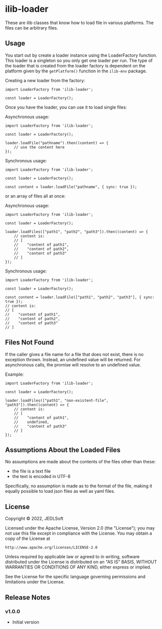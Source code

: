 # ilib-loader

These are ilib classes that know how to load file in various platforms. The files can
be arbitrary files.

Usage
-----

You start out by create a loader instance using the LoaderFactory function. This loader
is a singleton so you only get one loader per run. The type of the loader that is
created from the loader factory is dependent on the platform given by the
`getPlatform()` function in the `ilib-env` package.

Creating a new loader from the factory:
```
import LoaderFactory from 'ilib-loader';

const loader = LoaderFactory();
```

Once you have the loader, you can use it to load single files:

Asynchronous usage:
```
import LoaderFactory from 'ilib-loader';

const loader = LoaderFactory();

loader.loadFile("pathname").then((content) => {
    // use the content here
});
```

Synchronous usage:
```
import LoaderFactory from 'ilib-loader';

const loader = LoaderFactory();

const content = loader.loadFile("pathname", { sync: true });
```

or an array of files all at once:

Asynchronous usage:
```
import LoaderFactory from 'ilib-loader';

const loader = LoaderFactory();

loader.loadFiles(["path1", "path2", "path3"]).then((content) => {
    // content is:
    // [
    //    "content of path1",
    //    "content of path2",
    //    "content of path3"
    // ]
});
```

Synchronous usage:
```
import LoaderFactory from 'ilib-loader';

const loader = LoaderFactory();

const content = loader.loadFile(["path1", "path2", "path3"], { sync: true });
// content is:
// [
//    "content of path1",
//    "content of path2",
//    "content of path3"
// ]
```

Files Not Found
-----------------

If the caller gives a file name for a file that does not exist, there is no
exception thrown. Instead, an undefined value will be returned. For asynchronous
calls, the promise will resolve to an undefined value.

Example:

```
import LoaderFactory from 'ilib-loader';

const loader = LoaderFactory();

loader.loadFiles(["path1", "non-existent-file", "path3"]).then((content) => {
    // content is:
    // [
    //    "content of path1",
    //    undefined,
    //    "content of path3"
    // ]
});
```

Assumptions About the Loaded Files
-------------------

No assumptions are made about the contents of the files other than these:

- the file is a text file
- the text is encoded in UTF-8

Specifically, no assumption is made as to the format of the file, making it equally
possible to load json files as well as yaml files.

## License

Copyright © 2022, JEDLSoft

Licensed under the Apache License, Version 2.0 (the "License");
you may not use this file except in compliance with the License.
You may obtain a copy of the License at

    http://www.apache.org/licenses/LICENSE-2.0

Unless required by applicable law or agreed to in writing, software
distributed under the License is distributed on an "AS IS" BASIS,
WITHOUT WARRANTIES OR CONDITIONS OF ANY KIND, either express or implied.

See the License for the specific language governing permissions and
limitations under the License.

## Release Notes

### v1.0.0

- Initial version